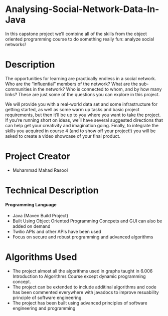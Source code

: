 # Analysing-Social-Network-Data-In-Java
In this capstone project we’ll combine all of the skills from the object oriented programming course to do something really fun: analyze social networks! 

# Description
The opportunities for learning are practically endless in a social network. Who are the “influential” members of the network? What are the sub-communities in the network? Who is connected to whom, and by how many links? These are just some of the questions you can explore in this project.

We will provide you with a real-world data set and some infrastructure for getting started, as well as some warm up tasks and basic project requirements, but then it’ll be up to you where you want to take the project. If you’re running short on ideas, we’ll have several suggested directions that can help get your creativity and imagination going. Finally, to integrate the skills you acquired in course 4 (and to show off your project!) you will be asked to create a video showcase of your final product.

# Project Creator
- Muhammad Mahad Rasool 

# Technical Description
#### Programming Language
- Java (Maven Build Project)
- Built Using Object Oriented Programming Concpets and GUI can also be added on demand
- Twilio APIs and other APIs have been used
- Focus on secure and robust programming and advanced algorithms

# Algorithms Used
- The project almost all the algorithms used in graphs taught in 6.006 Introduction to Algorithms Course except dynamic programming concept.
- The project can be extended to include additinal algorithms and code has been commented everywhere with javadocs to improve resuability principle of software engineering.
- The project has been built using advanced principles of software engineering and programming
